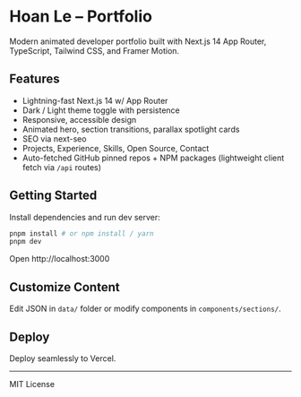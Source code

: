 # Hoan Le – Portfolio

Modern animated developer portfolio built with Next.js 14 App Router, TypeScript, Tailwind CSS, and Framer Motion.

## Features
- Lightning-fast Next.js 14 w/ App Router
- Dark / Light theme toggle with persistence
- Responsive, accessible design
- Animated hero, section transitions, parallax spotlight cards
- SEO via next-seo
- Projects, Experience, Skills, Open Source, Contact
- Auto-fetched GitHub pinned repos + NPM packages (lightweight client fetch via `/api` routes)

## Getting Started
Install dependencies and run dev server:

```bash
pnpm install # or npm install / yarn
pnpm dev
```

Open http://localhost:3000

## Customize Content
Edit JSON in `data/` folder or modify components in `components/sections/`.

## Deploy
Deploy seamlessly to Vercel.

---
MIT License
